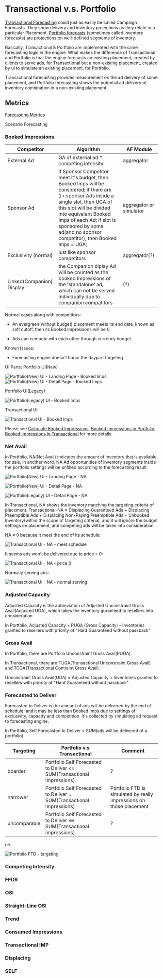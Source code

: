 # Transactional v.s. Portfolio

[Transactional Forecasting](http://hub.freewheel.tv/display/MUG/MRM+Transactional+Forecasting) could just as easily be called Campaign Forecasts. They show delivery and inventory projections as they relate to a particular Placement. [Portfolio forecasts](http://hub.freewheel.tv/display/MUG/MRM+Portfolio+Forecasting) (sometimes called inventory forecasts) are projections on well-defined segments of inventory.

Basically, Transactional & Portfolio are implemented with the same forecasting logic in the engine. What makes the difference of Transactional and Portfolio is that the engine forecasts an existing placement, created by clients to serve ads, for Transactional but a non-existing placement, created by ui to simulate an existing placement, for Portfolio.

Transactional forecasting provides measurement on the ad delivery of some placement, and Portfolio forecasting shows the potential ad delivery of inventory combination in a non-existing placement.

## Metrics

[Forecasting Metrics](http://wiki.dev.fwmrm.net/display/ForecastPortal/Forecasting+Metrics)

Scenario Forecasting

### Booked Impressions

Competitor | Algorithm | AF Module
-------------|------------|----------
External Ad | GA of external ad * competing intensity | aggregator
Sponsor Ad | if Sponsor Competitor meet it's budget, then Booked Imps will be considered; if there are 1+ sponsor Ads inside a single slot, then UGA of this slot will be divided into equivalent Booked Imps of each Ad; if slot is sponsored by some ad(and no sponsor competitor), then Booked Imps = UGA; | aggregator or simulator
Exclusivity (normal) | just like sponsor competitors | aggregator(?)
Linked(Companion) Display | the Companion diplay Ad will be counted as the booked Impressions of the 'standalone' ad, which can not be served individually due to companion compatitors | (?)

Normal cases along with competitors:

- An evergreen(without budget) placement meets its end date, known as soft cutoff, then its Booked Impressions will be 0

- Ads can compete with each other through currency budget

Known Issues:

- Forecasting engine doesn't honor the daypart targeting

UI Parts:
Portfolio UI(New)

![Portfolio(New) UI - Landing Page - Booked Imps](https://github.com/yangyuqian/technical-articles/blob/master/images/portfolio-new-landing-page-booked.png)
![Portfolio(New) UI - Detail Page - Booked Imps](https://github.com/yangyuqian/technical-articles/blob/master/images/portfolio-new-detail-page-booked.png)

Portfolio UI(Legacy)

![Portfolio(Legacy) UI - Booked Imps](https://github.com/yangyuqian/technical-articles/blob/master/images/portfolio-legacy-summary-booked.png)

Transactional UI

![Transactional UI - Booked Imps](https://github.com/yangyuqian/technical-articles/blob/master/images/transactional-detail-page-booked.png)

Please see [Calculate Booked Impressions](http://wiki.dev.fwmrm.net/display/wq/How+to+calculate+Book+Imps), [Booked Impressions in Portfolio](http://wiki.dev.fwmrm.net/display/ForecastPortal/Portfolio+Metrics+---+Booked+Impression), [Booked Impressions in Transactional](http://wiki.dev.fwmrm.net/display/ForecastPortal/Transactional+Metrics+---+Booked+Impressions) for more details.

### Net Avail

In Portfolio, NA(Net Avail) indicates the amount of inventory that is available for sale, in another word, NA Ad opportunities of inventory segments inside the portfolio settings will be unfilled according to the forecasting result.

![Portfolio(New) UI - Landing Page - NA](https://github.com/yangyuqian/technical-articles/blob/master/images/portfolio-landing-page-na.png)

![Portfolio(New) UI - Detail Page - NA](https://github.com/yangyuqian/technical-articles/blob/master/images/portfolio-detail-page-na.png)

![Portfolio(Legacy) UI - Detail Page - NA](https://github.com/yangyuqian/technical-articles/blob/master/images/portfolio-legacy-detail-page-na.png)

In Transactional, NA shows the inventory matching the targeting criteria of placement. Transactional-NA = Displacing Guaranteed Ads + Displacing Preemptible Ads + Displacing Non-Paying Preemptible Ads + Unbooked Inventory(within the scope of targeting criteria), and it will ignore the budget settings on placement, and competing ads will be taken into consideration.

NA = 0 because it meet the end of its schedule:

![Transactional UI - NA - meet schedule](https://github.com/yangyuqian/technical-articles/blob/master/images/transactional-na-completed.png)

It seems ads won't be delivered due to price = 0:

![Transactional UI - NA - price 0](https://github.com/yangyuqian/technical-articles/blob/master/images/transactional-na-price-0.png)

Normally serving ads:

![Transactional UI - NA - normal serving](https://github.com/yangyuqian/technical-articles/blob/master/images/transactional-na-serving.png)


### Adjusted Capacity

Adjusted Capacity is the abbreviation of Adjusted Unconstraint Gross Avail(Adjusted UGA), which takes the inventory guranteed to resellers into consideration.

In Portfolio, Adjusted Capacity = PUGA (Gross Capacity) - Inventories granted to resellers with priority of "Hard Guaranteed without passback"

### Gross Avail

In Portfolio, there are Portfolio Unconstraint Gross Avail(PUGA).

In Transactional, there are TUGA(Transactional Unconstraint Gross Avail) and TCGA(Transactional Contraint Gross Avail).

Unconstraint Gross Avail(UGA) = Adjusted Capacity + Inventories granted to resellers with priority of "Hard Guaranteed without passback"

### Forecasted to Deliver

Forecasted to Deliver is the amount of ads will be delivered by the end of schedule, and it may be less than Booked Imps due to settings of exclusivity, capacity and competition. It's collected by simulating ad request to forecasting engine.

In Portfolio, Self Forecasted to Deliver = SUM(ads will be delivered of a portfolio)

Targeting | Portfolio v.s Transactional|Comment
----------|----------------------------|--------------------
boarder | Portfolio Self Forecasted to Deliver <= SUM(Transactional Impressions) | ?
narrower | Portfolio Self Forecasted to Deliver = SUM(Transactional Impressions) | Portfolio FTD is simulated by really impressions on those placement
uncomparable | Portfolio Self Forecasted to Deliver <=> SUM(Transactional Impressions) | ?

i.e.

![Portfolio FTD - targeting](https://github.com/yangyuqian/technical-articles/blob/master/images/portfolio-ftd.png)

### Competing Intensity

### FFDR

### OSI

### Straight-Line OSI

### Trend

### Consumed Impressions

### Transactional IMP

### Displacing

### SELF

